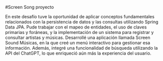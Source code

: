 ﻿#Screen Song proyecto
 
En este desafío tuve la oportunidad de aplicar conceptos fundamentales relacionados con la persistencia de datos y las consultas utilizando Spring Data JPA. Pude trabajar con el mapeo de entidades, el uso de claves primarias y foráneas, y la implementación de un sistema para registrar y consultar artistas y músicas. Desarrollé una aplicación llamada Screen Sound Músicas, en la que creé un menú interactivo para gestionar esa información. Además, integré una funcionalidad de búsqueda utilizando la API del ChatGPT, lo que enriqueció aún más la experiencia del usuario.
